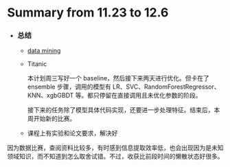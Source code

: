 # Summary from 11.23 to 12.6

- ### 总结

    + [data mining](https://github.com/luanxxys/computer-science/blob/master/Data%20Mining/readme.md)

    + Titanic
    
        本计划周三写好一个 baseline，然后接下来两天进行优化。但卡在了 ensemble 步骤，调用的模型有 LR、SVC、RandomForestRegressor、KNN、xgbGBDT 等。都只停留在直接调用且未优化参数的阶段。

        接下来的任务除了模型具体代码实现，还要进一步处理特征。结束后，本周开始新的比赛。

    + 课程上有实验和论文要求，解决好

因为数据比赛，查阅资料比较多，有时感到信息提取效率低，也会出现因为是未知领域知识，而不知道到怎么取舍试错。不过，收获比前段时间的懒散状态好很多。
